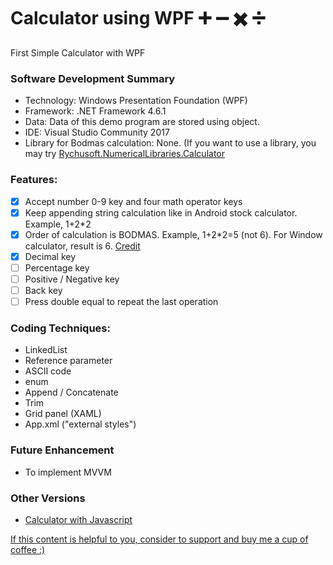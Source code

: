 # Calculator using WPF  :heavy_plus_sign: :heavy_minus_sign: :heavy_multiplication_x: :heavy_division_sign:
First Simple Calculator with WPF

### Software Development Summary
- Technology: Windows Presentation Foundation (WPF) 
- Framework: .NET Framework 4.6.1
- Data: Data of this demo program are stored using object.
- IDE: Visual Studio Community 2017
- Library for Bodmas calculation: None. (If you want to use a library, you may try [Rychusoft.NumericalLibraries.Calculator](https://www.nuget.org/packages/Rychusoft.NumericalLibraries.Calculator/)

### Features:
- [x] Accept number 0-9 key and four math operator keys
- [x] Keep appending string calculation like in Android stock calculator. Example, 1+2*2
- [x] Order of calculation is BODMAS. Example, 1+2*2=5 (not 6). For Window calculator, result is 6. [Credit](http://tutplusplus.blogspot.com/2010/12/c-tutorial-equation-calculator.html)
- [x] Decimal key
- [ ] Percentage key
- [ ] Positive / Negative key
- [ ] Back key
- [ ] Press double equal to repeat the last operation

### Coding Techniques:
- LinkedList
- Reference parameter
- ASCII code
- enum
- Append / Concatenate
- Trim
- Grid panel (XAML)
- App.xml ("external styles")

### Future Enhancement
- To implement MVVM

### Other Versions
- [Calculator with Javascript](https://github.com/ngaisteve1/Calculator)

[If this content is helpful to you, consider to support and buy me a cup of coffee :) ](https://ko-fi.com/V7V2PN67)
